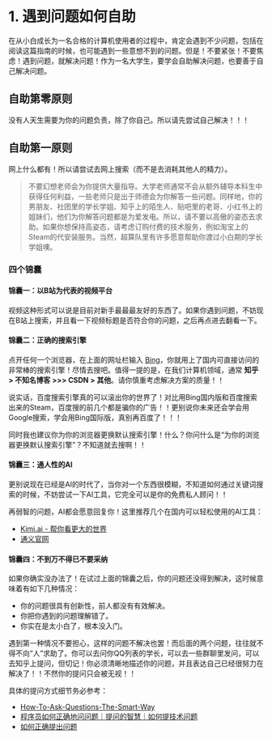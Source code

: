 # 1. 遇到问题如何自助

在从小白成长为一名合格的计算机使用者的过程中，肯定会遇到不少问题，包括在阅读这篇指南的时候，也可能遇到一些意想不到的问题。但是！不要紧张！不要焦虑！遇到问题，就解决问题！作为一名大学生，要学会自助解决问题，也要善于自己解决问题。

## 自助第零原则

没有人天生需要为你的问题负责，除了你自己。所以请先尝试自己解决！！！

## 自助第一原则

网上什么都有！所以请尝试去网上搜索（而不是去消耗其他人的精力）。

> 不要幻想老师会为你提供大量指导。大学老师通常不会从额外辅导本科生中获得任何利益，一些老师只是出于师德会为你解答一些问题。同样地，你的男朋友、社团里的学长学姐、知乎上的陌生人、贴吧里的老哥、小红书上的姐妹们，他们为你解答问题都是为爱发电。所以，请不要以高傲的姿态去求助。如果你想保持高姿态，请考虑订购付费的技术服务，例如淘宝上的Steam的代安装服务。当然，超算队里有许多愿意帮助你渡过小白期的学长学姐噢。

### 四个锦囊

#### 锦囊一：以B站为代表的视频平台

视频这种形式可以说是目前对新手最最最友好的东西了。如果你遇到问题，不妨现在B站上搜索，并且看一下视频标题是否符合你的问题，之后再点进去翻看一下。

#### 锦囊二：正确的搜索引擎

点开任何一个浏览器，在上面的网址栏输入 [Bing](https://www.bing.com/hp?mkt=zh-CN)，你就用上了国内可直接访问的非常棒的搜索引擎！尽情去搜吧。值得一提的是，在我们计算机领域，通常 **知乎 > 不知名博客 >>> CSDN > 其他**。请你慎重考虑解决方案的质量！！

说实话，百度搜索引擎真的可以滚出你的世界了！对比用Bing国内版和百度搜索出来的Steam，百度搜的前几个都是骗你的广告！！更别说你未来还会学会用Google搜索，学会用Bing国际版，真别再百度了！！！

同时我也建议你为你的浏览器更换默认搜索引擎！什么？你问什么是“为你的浏览器更换默认搜索引擎”？不知道就去搜啊！！

#### 锦囊三：通人性的AI

更别说现在已经是AI的时代了，当你对一个东西很模糊，不知道如何通过关键词搜索的时候，不妨尝试一下AI工具，它完全可以是你的免费私人顾问！！

再弱智的问题，AI都会愿意回复你！这里推荐几个在国内可以轻松使用的AI工具：

- [Kimi.ai - 帮你看更大的世界](https://kimi.moonshot.cn/)
- [通义官网](https://tongyi.aliyun.com/)

#### 锦囊四：不到万不得已不要采纳

如果你确实没办法了！在试过上面的锦囊之后，你的问题还没得到解决，这时候意味着有如下几种情况：

- 你的问题很具有创新性，前人都没有有效解决。
- 你把你遇到的问题理解错了。
- 你实在是太小白了，根本没入门。

遇到第一种情况不要担心，这样的问题不解决也罢！而后面的两个问题，往往就不得不向“人”求助了。你可以去问你QQ列表的学长，可以去一些群聊里发问，可以去知乎上提问，但切记！你必须清晰地描述你的问题，并且表达自己已经很努力在解决了！！不然你的提问只会被无视！！

具体的提问方式细节务必参考：

- [How-To-Ask-Questions-The-Smart-Way](https://github.com/ryanhanwu/How-To-Ask-Questions-The-Smart-Way/blob/main/README-zh_CN.md)
- [程序员如何正确地问问题｜提问的智慧｜如何提技术问题](https://www.bilibili.com/video/BV1dx4y1579Z/?share_source=copy_web&vd_source=8ac31bd0d04ec47f326f7c4a326b5f1c)
- [如何正确提出问题](https://zhuanlan.zhihu.com/p/664680014)